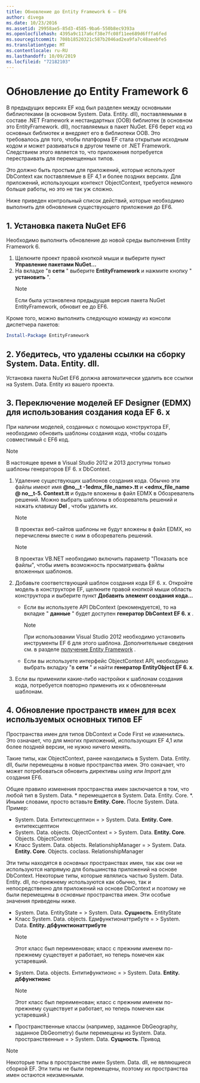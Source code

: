 ```yaml
---
title: Обновление до Entity Framework 6 — EF6
author: divega
ms.date: 10/23/2016
ms.assetid: 29958ae5-85d3-4585-9ba6-550b8ec9393a
ms.openlocfilehash: 4395a9c117a6cf38e7fc08f11ee689d6fffa6fed
ms.sourcegitcommit: 708b18520321c587b2046ad2ea9fa7c48aeebfe5
ms.translationtype: MT
ms.contentlocale: ru-RU
ms.lasthandoff: 10/09/2019
ms.locfileid: "72182103"
---
```

# <a name="upgrading-to-entity-framework-6"></a>Обновление до Entity Framework 6

В предыдущих версиях EF код был разделен между основными библиотеками (в основном System. Data. Entity. dll), поставляемыми в составе .NET Framework и нестандартных (OOB) библиотек (в основном это EntityFramework. dll), поставляемых в пакет NuGet. EF6 берет код из основных библиотек и внедряет его в библиотеки OOB. Это требовалось для того, чтобы платформа EF стала открытым исходным кодом и может развиваться в другом темпе от .NET Framework. Следствием этого является то, что приложения потребуется перестраивать для перемещенных типов.

Это должно быть простым для приложений, которые используют DbContext как поставляемые в EF 4,1 и более поздних версиях. Для приложений, использующих контекст ObjectContext, требуется немного больше работы, но это не так уж сложно.

Ниже приведен контрольный список действий, которые необходимо выполнить для обновления существующего приложения до EF6.

## <a name="1-install-the-ef6-nuget-package"></a>1. Установка пакета NuGet EF6

Необходимо выполнить обновление до новой среды выполнения Entity Framework 6.

1. Щелкните проект правой кнопкой мыши и выберите пункт **Управление пакетами NuGet...**  
2. На вкладке "в **сети** " выберите **EntityFramework** и нажмите кнопку " **установить** ".  
   > [!NOTE]
   > Если была установлена предыдущая версия пакета NuGet EntityFramework, обновит ее до EF6.

Кроме того, можно выполнить следующую команду из консоли диспетчера пакетов:

``` powershell
Install-Package EntityFramework
```

## <a name="2-ensure-that-assembly-references-to-systemdataentitydll-are-removed"></a>2. Убедитесь, что удалены ссылки на сборку System. Data. Entity. dll.

Установка пакета NuGet EF6 должна автоматически удалить все ссылки на System. Data. Entity из вашего проекта.

## <a name="3-swap-any-ef-designer-edmx-models-to-use-ef-6x-code-generation"></a>3. Переключение моделей EF Designer (EDMX) для использования создания кода EF 6. x

При наличии моделей, созданных с помощью конструктора EF, необходимо обновить шаблоны создания кода, чтобы создать совместимый с EF6 код.

> [!NOTE]
> В настоящее время в Visual Studio 2012 и 2013 доступны только шаблоны генераторов EF 6. x DbContext.

1. Удаление существующих шаблонов создания кода. Обычно эти файлы имеют имя **@no__t -1edmx_file_name\>.tt** и **\<edmx_file_name @ no__t-5. Context.tt** и будьте вложены в файл EDMX в Обозреватель решений. Можно выбрать шаблоны в обозреватель решений и нажать клавишу **Del** , чтобы удалить их.  
   > [!NOTE]
   > В проектах веб-сайтов шаблоны не будут вложены в файл EDMX, но перечислены вместе с ним в обозреватель решений.  

   > [!NOTE]
   > В проектах VB.NET необходимо включить параметр "Показать все файлы", чтобы иметь возможность просматривать файлы вложенных шаблонов.
2. Добавьте соответствующий шаблон создания кода EF 6. x. Откройте модель в конструкторе EF, щелкните правой кнопкой мыши область конструктора и выберите пункт **Добавить элемент создания кода...**
    - Если вы используете API DbContext (рекомендуется), то на вкладке " **данные** " будет доступен **генератор DbContext EF 6. x** .  
      > [!NOTE]
      > При использовании Visual Studio 2012 необходимо установить инструменты EF 6 для этого шаблона. Дополнительные сведения см. в разделе [получение Entity Framework](~/ef6/fundamentals/install.md) .  

    - Если вы используете интерфейс ObjectContext API, необходимо выбрать вкладку "в **сети** " и найти **генератор EntityObject EF 6. x**.  
3. Если вы применили какие-либо настройки к шаблонам создания кода, потребуется повторно применить их к обновленным шаблонам.

## <a name="4-update-namespaces-for-any-core-ef-types-being-used"></a>4. Обновление пространств имен для всех используемых основных типов EF

Пространства имен для типов DbContext и Code First не изменились. Это означает, что для многих приложений, использующих EF 4,1 или более поздней версии, не нужно ничего менять.

Такие типы, как ObjectContext, ранее находились в System. Data. Entity. dll, были перемещены в новые пространства имен. Это означает, что может потребоваться обновить директивы *using* или *Import* для создания EF6.

Общее правило изменения пространства имен заключается в том, что любой тип в System. Data. * перемещается в System. Data. Entity. Core. *. Иными словами, просто вставьте **Entity. Core.** После System. Data. Пример:

- System. Data. Ентитексцептион = > System. Data. **Entity. Core**. ентитексцептион  
- System. Data. objects. ObjectContext = > System. Data. **Entity. Core**. Objects. ObjectContext  
- Класс System. Data. objects. RelationshipManager = > System. Data. **Entity. Core**. Objects. coclass. RelationshipManager  

Эти типы находятся в *основных* пространствах имен, так как они не используются напрямую для большинства приложений на основе DbContext. Некоторые типы, которые являлись частью System. Data. Entity. dll, по-прежнему используются как обычно, так и непосредственно для приложений на основе DbContext и поэтому не были перемещены в *основные* пространства имен. Эти особые значения приведены ниже.

- System. Data. EntityState = > System. Data. **Сущность**. EntityState  
- Класс System. Data. objects. Едмфунктионаттрибуте = > System. Data. **Entity. дбфунктионаттрибуте**  
  > [!NOTE]
  > Этот класс был переименован; класс с прежним именем по-прежнему существует и работает, но теперь помечен как устаревший.  
- System. Data. objects. Ентитифунктионс = > System. Data. **Entity. дбфунктионс**  
  > [!NOTE]
  > Этот класс был переименован; класс с прежним именем по-прежнему существует и работает, но теперь помечен как устаревший.)  
- Пространственные классы (например, заданное DbGeography, заданное DbGeometry) были перемещены из System. Data. пространственные = > System. Data. **Сущность**. Привод

> [!NOTE]
> Некоторые типы в пространстве имен System. Data. dll, не являющиеся сборкой EF. Эти типы не были перемещены, поэтому их пространства имен остаются неизменными.
